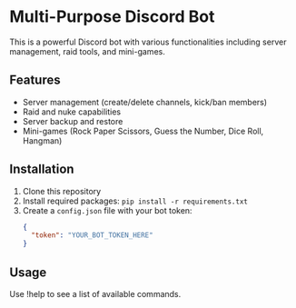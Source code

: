 # Multi-Purpose Discord Bot

This is a powerful Discord bot with various functionalities including server management, raid tools, and mini-games.

## Features

- Server management (create/delete channels, kick/ban members)
- Raid and nuke capabilities
- Server backup and restore
- Mini-games (Rock Paper Scissors, Guess the Number, Dice Roll, Hangman)

## Installation

1. Clone this repository
2. Install required packages: `pip install -r requirements.txt`
3. Create a `config.json` file with your bot token:
   ```json
   {
     "token": "YOUR_BOT_TOKEN_HERE"
   }

## Usage 

Use !help to see a list of available commands.

